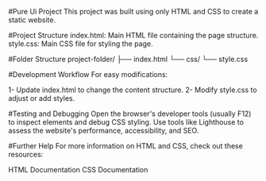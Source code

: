 #Pure Ui Project
This project was built using only HTML and CSS to create a static website.

#Project Structure
index.html: Main HTML file containing the page structure.
style.css: Main CSS file for styling the page.

#Folder Structure
project-folder/
├── index.html
└── css/
    └── style.css

#Development Workflow
For easy modifications:

1- Update index.html to change the content structure.
2- Modify style.css to adjust or add styles.


#Testing and Debugging
Open the browser's developer tools (usually F12) to inspect elements and debug CSS styling.
Use tools like Lighthouse to assess the website's performance, accessibility, and SEO.

#Further Help
For more information on HTML and CSS, check out these resources:

HTML Documentation
CSS Documentation
